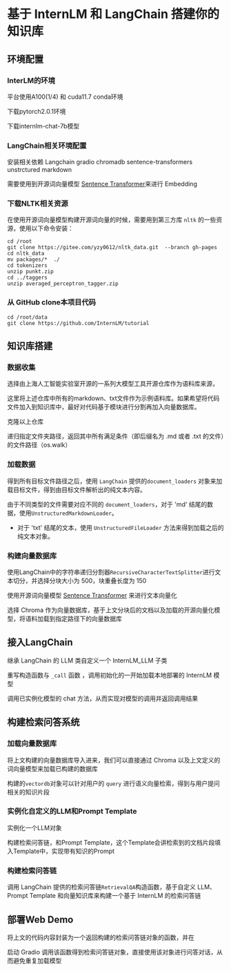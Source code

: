 

# 基于 InternLM 和 LangChain 搭建你的知识库

## 环境配置

### InterLM的环境

平台使用A100(1/4) 和 cuda11.7 conda环境

下载pytorch2.0.1环境

下载internlm-chat-7b模型

### LangChain相关环境配置

安装相关依赖 Langchain gradio chromadb sentence-transformers unstrctured markdown

需要使用到开源词向量模型 [Sentence Transformer](https://huggingface.co/sentence-transformers/paraphrase-multilingual-MiniLM-L12-v2)来进行 Embedding

### 下载NLTK相关资源

在使用开源词向量模型构建开源词向量的时候，需要用到第三方库 `nltk` 的一些资源，使用以下命令安装：

```
cd /root
git clone https://gitee.com/yzy0612/nltk_data.git  --branch gh-pages
cd nltk_data
mv packages/*  ./
cd tokenizers
unzip punkt.zip
cd ../taggers
unzip averaged_perceptron_tagger.zip
```

### 从 GitHub clone本项目代码

```
cd /root/data
git clone https://github.com/InternLM/tutorial
```



## 知识库搭建

### 数据收集

选择由上海人工智能实验室开源的一系列大模型工具开源仓库作为语料库来源，

这里将上述仓库中所有的markdown、txt文件作为示例语料库。如果希望将代码文件加入到知识库中，最好对代码基于模块进行分割再加入向量数据库。

克隆以上仓库

递归指定文件夹路径，返回其中所有满足条件（即后缀名为 .md 或者 .txt 的文件）的文件路径（os.walk）

### 加载数据

得到所有目标文件路径之后，使用 `LangChain` 提供的`document_loaders` 对象来加载目标文件，得到由目标文件解析出的纯文本内容。

由于不同类型的文件需要对应不同的 `document_loaders`，对于 'md' 结尾的数据，使用`UnstructuredMarkdownLoader`。

- 对于 'txt' 结尾的文本，使用 `UnstructuredFileLoader` 方法来得到加载之后的纯文本对象。

### 构建向量数据库

使用LangChain中的字符串递归分割器`RecursiveCharacterTextSplitter`进行文本切分，并选择分块大小为 500，块重叠长度为 150

使用开源词向量模型 [Sentence Transformer](https://huggingface.co/sentence-transformers/paraphrase-multilingual-MiniLM-L12-v2) 来进行文本向量化

选择 Chroma 作为向量数据库，基于上文分块后的文档以及加载的开源向量化模型，将语料加载到指定路径下的向量数据库

## 接入LangChain

继承 LangChain 的 LLM 类自定义一个 InternLM_LLM 子类

重写构造函数与 `_call` 函数 ，调用初始化的一开始加载本地部署的 InternLM 模型

调用已实例化模型的 chat 方法，从而实现对模型的调用并返回调用结果



## 构建检索问答系统

### 加载向量数据库

将上文构建的向量数据库导入进来，我们可以直接通过 Chroma 以及上文定义的词向量模型来加载已构建的数据库

构建的`vectordb`对象可以针对用户的 `query` 进行语义向量检索，得到与用户提问相关的知识片段

### 实例化自定义的LLM和Prompt Template

实例化一个LLM对象

构建检索问答链，和Prompt Template，这个Template会讲检索到的文档片段填入Template中，实现带有知识的Prompt

### 构建检索问答链

调用 LangChain 提供的检索问答链`RetrievalQA`构造函数，基于自定义 LLM、Prompt Template 和向量知识库来构建一个基于 InternLM 的检索问答链



## 部署Web Demo

将上文的代码内容封装为一个返回构建的检索问答链对象的函数，并在

启动 Gradio 调用该函数得到检索问答链对象，直接使用该对象进行问答对话，从而避免重复加载模型